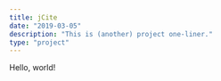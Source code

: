 ```yaml
---
title: jCite
date: "2019-03-05"
description: "This is (another) project one-liner."
type: "project"
---
```


Hello, world!